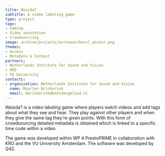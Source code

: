 ```yaml
---
title: Waisda?
subtitle: A video labeling game
type: project
tags:
- Gaming
- Video annotation
- Crowdsourcing
image: archive/projects/avresearcherxl_poster.png
themes:
- Access
- Metadata & Context
partners:
- Netherlands Institute for Sound and Vision
- KRO
- VU University
contacts:
- organization: Netherlands Institute for Sound and Vision
  name: Maarten Brinkerink
  email: mbrinkerink@beeldengeluid.nl
---
```


Waisda? is a video labeling game where players watch videos and add tags about what they see and hear. They play against other players and when they give the same tag they're given points. With this form of crowdsourcing detailed metadata is obtained which is linked to a specific time code within a video.

The game was developed within WP 4 PrestoPRIME in collaboration with KRO and the VU University Amsterdam. The software was developed by Q42. 
